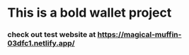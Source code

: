 # This is a bold wallet project
### check out test website at https://magical-muffin-03dfc1.netlify.app/